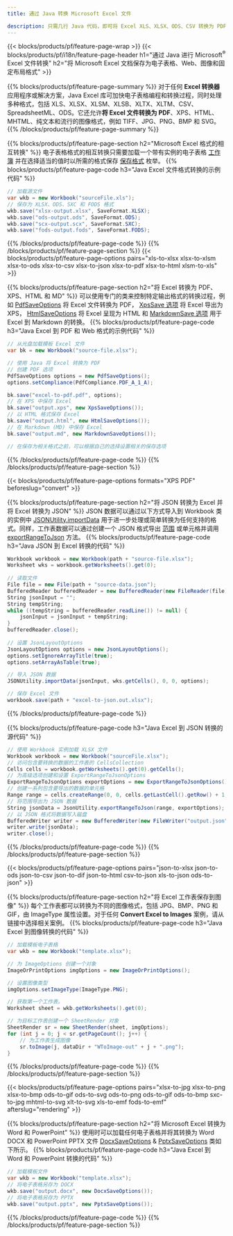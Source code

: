 ```yaml
---
title: 通过 Java 转换 Microsoft Excel 文件 

description: 只需几行 Java 代码，即可将 Excel XLS、XLSX、ODS、CSV 转换为 PDF、XPS、HTML、JPEG、HTML 和许多其他流行格式。
---
```

{{< blocks/products/pf/feature-page-wrap >}}
{{< blocks/products/pf/i18n/feature-page-header h1="通过 Java 进行 Microsoft<sup>&reg;</sup> Excel 文件转换" h2="将 Microsoft Excel 文档保存为电子表格、Web、图像和固定布局格式" >}}

{{% blocks/products/pf/feature-page-summary %}}
对于任何 **Excel 转换器** 应用程序或解决方案，Java Excel 库可加快电子表格编程和转换过程，同时处理多种格式，包括 XLS、XLSX、XLSM、XLSB、XLTX、XLTM、CSV、SpreadsheetML、ODS。它还允许**将 Excel 文件转换为 PDF**、XPS、HTML、MHTML、纯文本和流行的图像格式，例如 TIFF、JPG、PNG、BMP 和 SVG。
{{% /blocks/products/pf/feature-page-summary %}}

{{% blocks/products/pf/feature-page-section h2="Microsoft Excel 格式的相互转换" %}}
电子表格格式的相互转换只需要加载一个带有实例的电子表格 [工作簿](https://reference.aspose.com/cells/java/com.aspose.cells/Workbook) 并在选择适当的值时以所需的格式保存 [保存格式](https://reference.aspose.com/cells/java/com.aspose.cells/SaveFormat) 枚举。
{{% blocks/products/pf/feature-page-code h3="Java Excel 文件格式转换的示例代码" %}}

```cs
// 加载源文件
var wkb = new Workbook("sourceFile.xls");
// 保存为 XLSX、ODS、SXC 和 FODS 格式
wkb.save("xlsx-output.xlsx", SaveFormat.XLSX);
wkb.save("ods-output.ods", SaveFormat.ODS);
wkb.save("scx-output.scx", SaveFormat.SXC);
wkb.save("fods-output.fods", SaveFormat.FODS);

```
{{% /blocks/products/pf/feature-page-code %}}
{{% /blocks/products/pf/feature-page-section %}}
{{< blocks/products/pf/feature-page-options pairs="xls-to-xlsx xlsx-to-xlsm xlsx-to-ods xlsx-to-csv xlsx-to-json xlsx-to-pdf xlsx-to-html xlsm-to-xls" >}}


{{% blocks/products/pf/feature-page-section h2="将 Excel 转换为 PDF、XPS、HTML 和 MD" %}}
可以使用专门的类来控制特定输出格式的转换过程，例如 [PdfSaveOptions](https://reference.aspose.com/cells/java/com.aspose.cells/PdfSaveOptions) 将 Excel 文件转换为 PDF， [XpsSave 选项](https://reference.aspose.com/cells/java/com.aspose.cells/XpsSaveOptions) 将 Excel 导出为 XPS， [HtmlSaveOptions](https://reference.aspose.com/cells/java/com.aspose.cells/HtmlSaveOptions) 将 Excel 呈现为 HTML 和 [MarkdownSave 选项](https://reference.aspose.com/cells/java/com.aspose.cells/MarkdownSaveOptions) 用于 Excel 到 Markdown 的转换。 
{{% blocks/products/pf/feature-page-code h3="Java Excel 到 PDF 和 Web 格式的示例代码" %}}

```cs
// 从光盘加载模板 Excel 文件
var bk = new Workbook("source-file.xlsx");

// 使用 Java 将 Excel 转换为 PDF
// 创建 PDF 选项
PdfSaveOptions options = new PdfSaveOptions();
options.setCompliance(PdfCompliance.PDF_A_1_A);

bk.save("excel-to-pdf.pdf", options);
// 在 XPS 中保存 Excel
bk.save("output.xps", new XpsSaveOptions());
// 以 HTML 格式保存 Excel
bk.save("output.html", new HtmlSaveOptions());
// 在 Markdown (MD) 中保存 Excel
bk.save("output.md", new MarkdownSaveOptions());

// 在保存为相关格式之前，可以根据自己的选择设置相关的保存选项

```
{{% /blocks/products/pf/feature-page-code %}}
{{% /blocks/products/pf/feature-page-section %}}

{{< blocks/products/pf/feature-page-options formats="XPS PDF" beforeslug="convert" >}}

{{% blocks/products/pf/feature-page-section h2="将 JSON 转换为 Excel 并将 Excel 转换为 JSON" %}}
JSON 数据可以通过以下方式导入到 Workbook 类的实例中 [JSONUtility.importData](https://reference.aspose.com/cells/java/com.aspose.cells/jsonutility#importData) 用于进一步处理或简单转换为任何支持的格式。同样，工作表数据可以通过创建一个 JSON 格式导出 [范围](https://reference.aspose.com/cells/java/com.aspose.cells/range) 或单元格并调用 [exportRangeToJson](https://reference.aspose.com/cells/java/com.aspose.cells/jsonutility) 方法。
{{% blocks/products/pf/feature-page-code h3="Java JSON 到 Excel 转换的代码" %}}
```cs
Workbook workbook = new Workbook(path + "source-file.xlsx");
Worksheet wks = workbook.getWorksheets().get(0);
		
// 读取文件
File file = new File(path + "source-data.json");
BufferedReader bufferedReader = new BufferedReader(new FileReader(file));
String jsonInput = "";
String tempString;
while ((tempString = bufferedReader.readLine()) != null) {
	jsonInput = jsonInput + tempString; 
}
bufferedReader.close();
							
// 设置 JsonLayoutOptions
JsonLayoutOptions options = new JsonLayoutOptions();
options.setIgnoreArrayTitle(true);
options.setArrayAsTable(true);

// 导入 JSON 数据
JSONUtility.importData(jsonInput, wks.getCells(), 0, 0, options);

// 保存 Excel 文件
workbook.save(path + "excel-to-json.out.xlsx");

```
{{% /blocks/products/pf/feature-page-code %}}

{{% blocks/products/pf/feature-page-code h3="Java Excel 到 JSON 转换的源代码" %}}
```cs
// 使用 Workbook 实例加载 XLSX 文件
Workbook workbook = new Workbook("sourceFile.xlsx");
// 访问包含要转换的数据的工作表的 CellsCollection
Cells cells = workbook.getWorksheets().get(0).getCells();
// 为高级选项创建和设置 ExportRangeToJsonOptions
ExportRangeToJsonOptions exportOptions = new ExportRangeToJsonOptions();
// 创建一系列包含要导出的数据的单元格
Range range = cells.createRange(0, 0, cells.getLastCell().getRow() + 1, cells.getLastCell().getColumn() + 1);
// 将范围导出为 JSON 数据
String jsonData = JsonUtility.exportRangeToJson(range, exportOptions);
// 以 JSON 格式将数据写入磁盘
BufferedWriter writer = new BufferedWriter(new FileWriter("output.json"));
writer.write(jsonData);
writer.close();    

```
{{% /blocks/products/pf/feature-page-code %}}
{{% /blocks/products/pf/feature-page-section %}}

{{< blocks/products/pf/feature-page-options pairs="json-to-xlsx json-to-ods json-to-csv json-to-dif json-to-html csv-to-json xls-to-json ods-to-json" >}}

{{% blocks/products/pf/feature-page-section h2="将 Excel 工作表保存到图像" %}}
每个工作表都可以转换为不同的图像格式，包括 JPG、BMP、PNG 和 GIF，由 ImageType 属性设置。对于任何 **Convert Excel to Images** 案例，请从链接中选择相关案例。
{{% blocks/products/pf/feature-page-code h3="Java Excel 到图像转换的代码" %}}
```cs
// 加载模板电子表格
var wkb = new Workbook("template.xlsx");

// 为 ImageOptions 创建一个对象
ImageOrPrintOptions imgOptions = new ImageOrPrintOptions();

// 设置图像类型
imgOptions.setImageType(ImageType.PNG);

// 获取第一个工作表。
Worksheet sheet = wkb.getWorksheets().get(0);

// 为目标工作表创建一个 SheetRender 对象
SheetRender sr = new SheetRender(sheet, imgOptions);
for (int j = 0; j < sr.getPageCount(); j++) {
	// 为工作表生成图像
	sr.toImage(j, dataDir + "WToImage-out" + j + ".png");
}

```
{{% /blocks/products/pf/feature-page-code %}}
{{% /blocks/products/pf/feature-page-section %}}

{{< blocks/products/pf/feature-page-options pairs="xlsx-to-jpg xlsx-to-png xlsx-to-bmp ods-to-gif ods-to-svg ods-to-png ods-to-gif ods-to-bmp sxc-to-jpg mhtml-to-svg xlt-to-svg xls-to-emf fods-to-emf" afterslug="rendering" >}}

{{% blocks/products/pf/feature-page-section h2="将 Microsoft Excel 转换为 Word 和 PowerPoint" %}}
使用时可以加载任何电子表格并将其转换为 Word DOCX 和 PowerPoint PPTX 文件 [DocxSaveOptions](https://reference.aspose.com/cells/java/com.aspose.cells/DocxSaveOptions) & [PptxSaveOptions](https://reference.aspose.com/cells/java/com.aspose.cells/PptxSaveOptions) 类如下所示。
{{% blocks/products/pf/feature-page-code h3="Java Excel 到 Word 和 PowerPoint 转换的代码" %}}
```cs
// 加载模板文件
var wkb = new Workbook("template.xlsx");
// 将电子表格另存为 DOCX
wkb.save("output.docx", new DocxSaveOptions());
// 将电子表格另存为 PPTX
wkb.save("output.pptx", new PptxSaveOptions());

```
{{% /blocks/products/pf/feature-page-code %}}
{{% /blocks/products/pf/feature-page-section %}}
